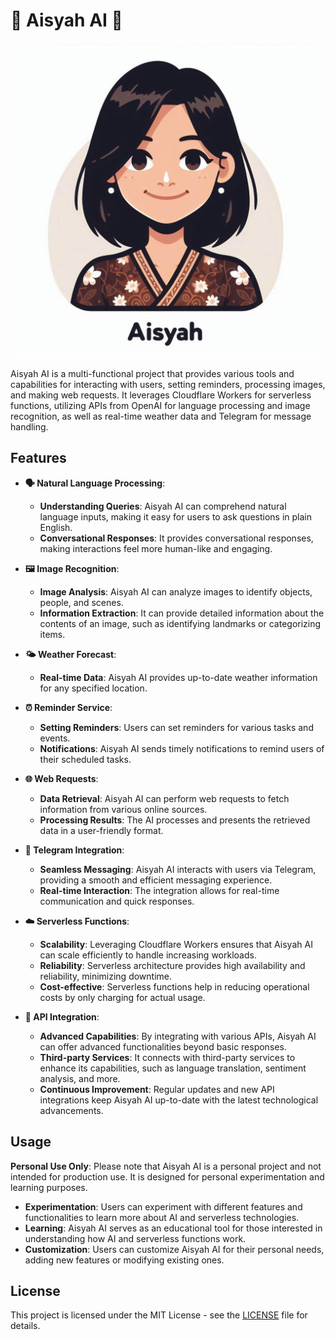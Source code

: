 # 🌟 Aisyah AI 🌟

![Avatar](https://github.com/husniadil/aisyah-ai/blob/main/assets/avatar.jpg?raw=true)

Aisyah AI is a multi-functional project that provides various tools and capabilities for interacting with users, setting reminders, processing images, and making web requests. It leverages Cloudflare Workers for serverless functions, utilizing APIs from OpenAI for language processing and image recognition, as well as real-time weather data and Telegram for message handling.

## Features

- **🗣️ Natural Language Processing**: 
  - **Understanding Queries**: Aisyah AI can comprehend natural language inputs, making it easy for users to ask questions in plain English.
  - **Conversational Responses**: It provides conversational responses, making interactions feel more human-like and engaging.

- **🖼️ Image Recognition**: 
  - **Image Analysis**: Aisyah AI can analyze images to identify objects, people, and scenes.
  - **Information Extraction**: It can provide detailed information about the contents of an image, such as identifying landmarks or categorizing items.

- **🌤️ Weather Forecast**: 
  - **Real-time Data**: Aisyah AI provides up-to-date weather information for any specified location.

- **⏰ Reminder Service**: 
  - **Setting Reminders**: Users can set reminders for various tasks and events.
  - **Notifications**: Aisyah AI sends timely notifications to remind users of their scheduled tasks.

- **🌐 Web Requests**: 
  - **Data Retrieval**: Aisyah AI can perform web requests to fetch information from various online sources.
  - **Processing Results**: The AI processes and presents the retrieved data in a user-friendly format.

- **📲 Telegram Integration**: 
  - **Seamless Messaging**: Aisyah AI interacts with users via Telegram, providing a smooth and efficient messaging experience.
  - **Real-time Interaction**: The integration allows for real-time communication and quick responses.

- **☁️ Serverless Functions**: 
  - **Scalability**: Leveraging Cloudflare Workers ensures that Aisyah AI can scale efficiently to handle increasing workloads.
  - **Reliability**: Serverless architecture provides high availability and reliability, minimizing downtime.
  - **Cost-effective**: Serverless functions help in reducing operational costs by only charging for actual usage.

- **🔗 API Integration**: 
  - **Advanced Capabilities**: By integrating with various APIs, Aisyah AI can offer advanced functionalities beyond basic responses.
  - **Third-party Services**: It connects with third-party services to enhance its capabilities, such as language translation, sentiment analysis, and more.
  - **Continuous Improvement**: Regular updates and new API integrations keep Aisyah AI up-to-date with the latest technological advancements.

## Usage

**Personal Use Only**: Please note that Aisyah AI is a personal project and not intended for production use. It is designed for personal experimentation and learning purposes.

- **Experimentation**: Users can experiment with different features and functionalities to learn more about AI and serverless technologies.
- **Learning**: Aisyah AI serves as an educational tool for those interested in understanding how AI and serverless functions work.
- **Customization**: Users can customize Aisyah AI for their personal needs, adding new features or modifying existing ones.

## License

This project is licensed under the MIT License - see the [LICENSE](LICENSE) file for details.
